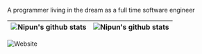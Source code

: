 A programmer living in the dream as a full time software engineer

| ![Nipun's github stats](https://github-readme-stats.vercel.app/api/top-langs/?username=nipunravisara&hide_border=true&layout=compact&hide_border=true&title_color=58A6FF&text_color=8C949E&icon_color=89E153&bg_color=0D1117) | ![Nipun's github stats](https://github-readme-stats.vercel.app/api?username=nipunravisara&show_icons=true&count_private=true&hide=issues&hide_border=true&title_color=58A6FF&text_color=8C949E&icon_color=89E153&bg_color=0D1117) |
| ------------- | ------------- |

![Website](https://img.shields.io/badge/website-green?style=for-the-badge)
